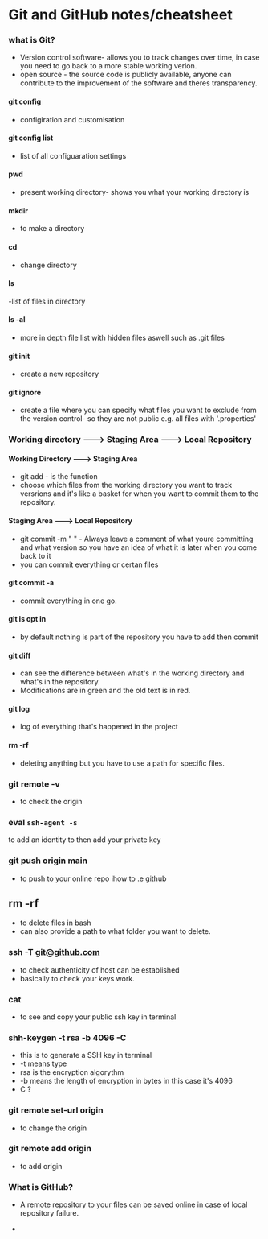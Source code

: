 # Git and GitHub notes/cheatsheet

### what is Git?
- Version control software- allows you to track changes over time, in case you need to go back to a more stable working verion.
- open source - the source code is publicly available, anyone can contribute to the improvement of the software and theres transparency.

#### git config
- configiration and customisation

#### git config list
- list of all configuaration settings

#### pwd
- present working directory- shows you what your working directory is

#### mkdir
- to make a directory

#### cd
- change directory

#### ls
-list of files in directory

#### ls -al 
- more in depth file list with hidden files aswell such as .git files

#### git init
- create a new repository

#### git ignore
- create a file where you can specify what files you want to exclude from the version control- so they are not public e.g. all files with '.properties'

### Working directory ---> Staging Area ---> Local Repository

#### Working Directory ---> Staging Area
- git add - is the function 
- choose which files from the working directory you want to track versrions and it's like a basket for when you want to commit them to the repository.
  
#### Staging Area ---> Local Repository
- git commit -m "  " - Always leave a comment of what youre committing and what version so you have an idea of what it is later when you come back to it
- you can commit everything or certan files 

#### git commit -a 
- commit everything in one go.
  
#### git is opt in
- by default nothing is part of the repository you have to add then commit

#### git diff
- can see the difference between what's in the working directory and what's in the repository.
- Modifications are in green and the old text is in red.

#### git log 
- log of everything that's happened in the project

#### rm -rf 
- deleting anything but you have to use a path for specific files.

### git remote -v 
- to check the origin

### eval `ssh-agent -s` 
to add an identity to then add your private key

### git push origin main    
- to push to your online repo ihow to .e github

## rm -rf 
- to delete files in bash
- can also provide a path to what folder you want to delete.

### ssh -T git@github.com
- to check authenticity of host can be established 
- basically to check your keys work.

### cat <public-key-name>
- to see and copy your public ssh key in terminal 

### shh-keygen -t rsa -b 4096 -C <email>
- this is to generate a SSH key in terminal
- -t means type
- rsa is the encryption algorythm
- -b means the length of encryption in bytes in this case it's 4096 
- C ?

### git remote set-url origin <origin>
- to change the origin 
### git remote add origin <origin>
- to add origin





### What is GitHub?
- A remote repository to your files can be saved online in case of local repository failure.


- 